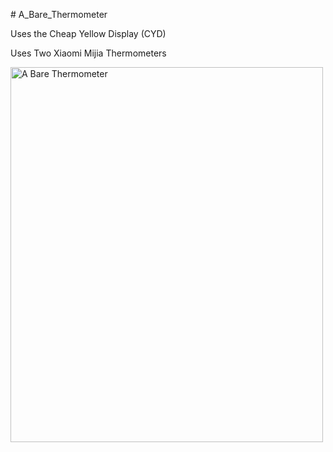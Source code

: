 <P># A_Bare_Thermometer</P>
<P>Uses the Cheap Yellow Display (CYD)</P>
<P>Uses Two Xiaomi Mijia Thermometers</P>
<img src="[img_girl.jpg](https://github.com/knappyflash/A_Bare_Thermometer/blob/main/A_Bare_Thermometer.gif?raw=true)" alt="A Bare Thermometer" width="500" height="600">
